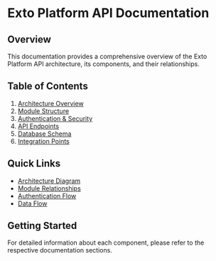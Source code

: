 # Exto Platform API Documentation

## Overview
This documentation provides a comprehensive overview of the Exto Platform API architecture, its components, and their relationships.

## Table of Contents
1. [Architecture Overview](./architecture.md)
2. [Module Structure](./module-structure.md)
3. [Authentication & Security](./security.md)
4. [API Endpoints](./endpoints.md)
5. [Database Schema](./database.md)
6. [Integration Points](./integration.md)

## Quick Links
- [Architecture Diagram](./diagrams/architecture.png)
- [Module Relationships](./diagrams/module-relationships.png)
- [Authentication Flow](./diagrams/auth-flow.png)
- [Data Flow](./diagrams/data-flow.png)

## Getting Started
For detailed information about each component, please refer to the respective documentation sections. 